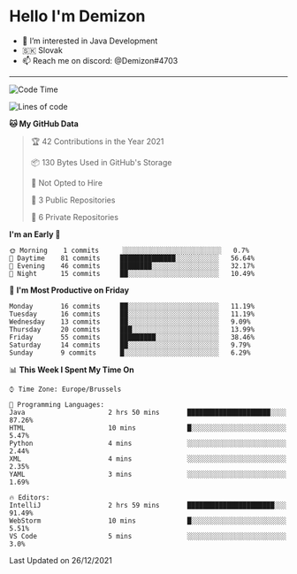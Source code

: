 # Hello I'm Demizon
- 👀 I’m interested in Java Development
- 🇸🇰 Slovak
- 📫 Reach me on discord: @Demizon#4703
<hr>

<!--START_SECTION:waka-->
![Code Time](http://img.shields.io/badge/Code%20Time-155%20hrs%201%20min-blue)

![Lines of code](https://img.shields.io/badge/From%20Hello%20World%20I%27ve%20Written-8%20Thousand%20lines%20of%20code-blue)

**🐱 My GitHub Data** 

> 🏆 42 Contributions in the Year 2021
 > 
> 📦 130 Bytes Used in GitHub's Storage 
 > 
> 🚫 Not Opted to Hire
 > 
> 📜 3 Public Repositories 
 > 
> 🔑 6 Private Repositories  
 > 
**I'm an Early 🐤** 

```text
🌞 Morning    1 commits      ░░░░░░░░░░░░░░░░░░░░░░░░░   0.7% 
🌆 Daytime    81 commits     ██████████████░░░░░░░░░░░   56.64% 
🌃 Evening    46 commits     ████████░░░░░░░░░░░░░░░░░   32.17% 
🌙 Night      15 commits     ██░░░░░░░░░░░░░░░░░░░░░░░   10.49%

```
📅 **I'm Most Productive on Friday** 

```text
Monday       16 commits     ██░░░░░░░░░░░░░░░░░░░░░░░   11.19% 
Tuesday      16 commits     ██░░░░░░░░░░░░░░░░░░░░░░░   11.19% 
Wednesday    13 commits     ██░░░░░░░░░░░░░░░░░░░░░░░   9.09% 
Thursday     20 commits     ███░░░░░░░░░░░░░░░░░░░░░░   13.99% 
Friday       55 commits     █████████░░░░░░░░░░░░░░░░   38.46% 
Saturday     14 commits     ██░░░░░░░░░░░░░░░░░░░░░░░   9.79% 
Sunday       9 commits      █░░░░░░░░░░░░░░░░░░░░░░░░   6.29%

```


📊 **This Week I Spent My Time On** 

```text
⌚︎ Time Zone: Europe/Brussels

💬 Programming Languages: 
Java                     2 hrs 50 mins       █████████████████████░░░░   87.26% 
HTML                     10 mins             █░░░░░░░░░░░░░░░░░░░░░░░░   5.47% 
Python                   4 mins              ░░░░░░░░░░░░░░░░░░░░░░░░░   2.44% 
XML                      4 mins              ░░░░░░░░░░░░░░░░░░░░░░░░░   2.35% 
YAML                     3 mins              ░░░░░░░░░░░░░░░░░░░░░░░░░   1.69%

🔥 Editors: 
IntelliJ                 2 hrs 59 mins       ██████████████████████░░░   91.49% 
WebStorm                 10 mins             █░░░░░░░░░░░░░░░░░░░░░░░░   5.51% 
VS Code                  5 mins              ░░░░░░░░░░░░░░░░░░░░░░░░░   3.0%

```


 Last Updated on 26/12/2021
<!--END_SECTION:waka-->
